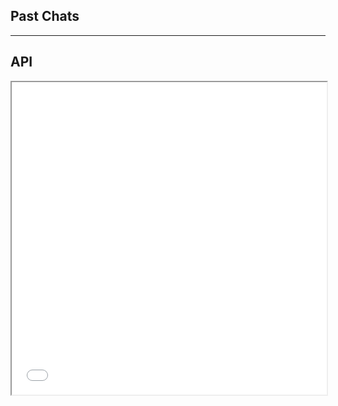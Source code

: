 ## Past Chats

<webc-api-to-table api_path="/api/user-data/chats/chats-table"  ></webc-api-to-table>
<webc-api-to-json api_path="/api/user-data/chats/chats"         ></webc-api-to-json>

---- 

## API
<iframe width="100%" height="500" src="/api/user-data/docs"><iframe>
